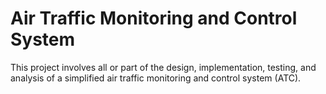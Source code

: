 # Air Traffic Monitoring and Control System

This project involves all or part of the design, implementation, testing, and analysis of a simplified air traffic
monitoring and control system (ATC).
